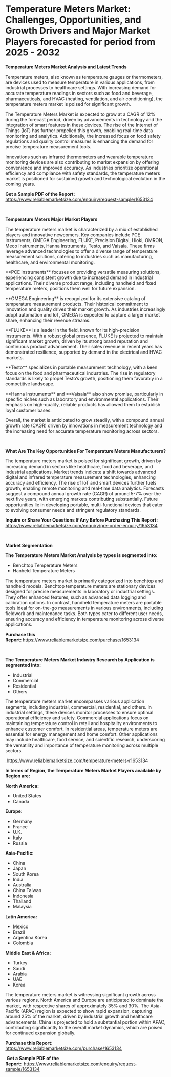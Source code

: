 <p><h1>Temperature Meters Market: Challenges, Opportunities, and Growth Drivers and Major Market Players forecasted for period from 2025 - 2032</h1></p><p><strong>Temperature Meters Market Analysis and Latest Trends</strong></p>
<p><p>Temperature meters, also known as temperature gauges or thermometers, are devices used to measure temperature in various applications, from industrial processes to healthcare settings. With increasing demand for accurate temperature readings in sectors such as food and beverage, pharmaceuticals, and HVAC (heating, ventilation, and air conditioning), the temperature meters market is poised for significant growth. </p><p>The Temperature Meters Market is expected to grow at a CAGR of 12% during the forecast period, driven by advancements in technology and the integration of smart features in these devices. The rise of the Internet of Things (IoT) has further propelled this growth, enabling real-time data monitoring and analytics. Additionally, the increased focus on food safety regulations and quality control measures is enhancing the demand for precise temperature measurement tools. </p><p>Innovations such as infrared thermometers and wearable temperature monitoring devices are also contributing to market expansion by offering convenience and improved accuracy. As industries prioritize operational efficiency and compliance with safety standards, the temperature meters market is positioned for sustained growth and technological evolution in the coming years.</p></p>
<p><strong>Get a Sample PDF of the Report:&nbsp;</strong> <a href="https://www.reliablemarketsize.com/enquiry/request-sample/1653134?utm_campaign=2634&utm_medium=2&utm_source=Github&utm_content=ia&utm_term=16042025&utm_id=temperature-meters">https://www.reliablemarketsize.com/enquiry/request-sample/1653134</a></p>
<p>&nbsp;</p>
<p><strong>Temperature Meters Major Market Players</strong></p>
<p><p>The temperature meters market is characterized by a mix of established players and innovative newcomers. Key companies include PCE Instruments, OMEGA Engineering, FLUKE, Precision Digital, Hioki, OMRON, Meco Instruments, Hanna Instruments, Testo, and Vaisala. These firms leverage advanced technologies to offer a diverse range of temperature measurement solutions, catering to industries such as manufacturing, healthcare, and environmental monitoring.</p><p>**PCE Instruments** focuses on providing versatile measuring solutions, experiencing consistent growth due to increased demand in industrial applications. Their diverse product range, including handheld and fixed temperature meters, positions them well for future expansion.</p><p>**OMEGA Engineering** is recognized for its extensive catalog of temperature measurement products. Their historical commitment to innovation and quality drives their market growth. As industries increasingly adopt automation and IoT, OMEGA is expected to capture a larger market share, enhancing their revenue streams.</p><p>**FLUKE** is a leader in the field, known for its high-precision instruments. With a robust global presence, FLUKE is projected to maintain significant market growth, driven by its strong brand reputation and continuous product advancement. Their sales revenue in recent years has demonstrated resilience, supported by demand in the electrical and HVAC markets.</p><p>**Testo** specializes in portable measurement technology, with a keen focus on the food and pharmaceutical industries. The rise in regulatory standards is likely to propel Testo’s growth, positioning them favorably in a competitive landscape.</p><p>**Hanna Instruments** and **Vaisala** also show promise, particularly in specific niches such as laboratory and environmental applications. Their emphasis on high-quality, reliable products has allowed them to establish loyal customer bases.</p><p>Overall, the market is anticipated to grow steadily, with a compound annual growth rate (CAGR) driven by innovations in measurement technology and the increasing need for accurate temperature monitoring across sectors.</p></p>
<p>&nbsp;</p>
<p><strong>What Are The Key Opportunities For Temperature Meters Manufacturers?</strong></p>
<p><p>The temperature meters market is poised for significant growth, driven by increasing demand in sectors like healthcare, food and beverage, and industrial applications. Market trends indicate a shift towards advanced digital and infrared temperature measurement technologies, enhancing accuracy and efficiency. The rise of IoT and smart devices further fuels growth, enabling remote monitoring and real-time data analytics. Forecasts suggest a compound annual growth rate (CAGR) of around 5-7% over the next five years, with emerging markets contributing substantially. Future opportunities lie in developing portable, multi-functional devices that cater to evolving consumer needs and stringent regulatory standards.</p></p>
<p><strong>Inquire or Share Your Questions If Any Before Purchasing This Report:</strong> <a href="https://www.reliablemarketsize.com/enquiry/pre-order-enquiry/1653134?utm_campaign=2634&utm_medium=2&utm_source=Github&utm_content=ia&utm_term=16042025&utm_id=temperature-meters">https://www.reliablemarketsize.com/enquiry/pre-order-enquiry/1653134</a></p>
<p>&nbsp;</p>
<p><strong>Market Segmentation</strong></p>
<p><strong>The Temperature Meters Market Analysis by types is segmented into:</strong></p>
<p><ul><li>Benchtop Temperature Meters</li><li>Hanheld Temperature Meters</li></ul></p>
<p><p>The temperature meters market is primarily categorized into benchtop and handheld models. Benchtop temperature meters are stationary devices designed for precise measurements in laboratory or industrial settings. They offer enhanced features, such as advanced data logging and calibration options. In contrast, handheld temperature meters are portable tools ideal for on-the-go measurements in various environments, including fieldwork and maintenance tasks. Both types cater to different user needs, ensuring accuracy and efficiency in temperature monitoring across diverse applications.</p></p>
<p><strong>Purchase this Report:&nbsp;</strong><a href="https://www.reliablemarketsize.com/purchase/1653134?utm_campaign=2634&utm_medium=2&utm_source=Github&utm_content=ia&utm_term=16042025&utm_id=temperature-meters">https://www.reliablemarketsize.com/purchase/1653134</a></p>
<p>&nbsp;</p>
<p><strong>The Temperature Meters Market Industry Research by Application is segmented into:</strong></p>
<p><ul><li>Industrial</li><li>Commercial</li><li>Residential</li><li>Others</li></ul></p>
<p><p>The temperature meters market encompasses various application segments, including industrial, commercial, residential, and others. In industrial settings, these devices monitor processes to ensure optimal operational efficiency and safety. Commercial applications focus on maintaining temperature control in retail and hospitality environments to enhance customer comfort. In residential areas, temperature meters are essential for energy management and home comfort. Other applications may include healthcare, food service, and scientific research, underscoring the versatility and importance of temperature monitoring across multiple sectors.</p></p>
<p><a href="https://www.reliablemarketsize.com/temperature-meters-r1653134?utm_campaign=2634&utm_medium=2&utm_source=Github&utm_content=ia&utm_term=16042025&utm_id=temperature-meters">&nbsp;https://www.reliablemarketsize.com/temperature-meters-r1653134</a></p>
<p><strong>In terms of Region, the Temperature Meters Market Players available by Region are:</strong></p>
<p>
    <p> <strong> North America: </strong>
        <ul>
            <li>United States</li>
            <li>Canada</li>
        </ul>
        </p> 
    <p> <strong> Europe: </strong>
        <ul>
            <li>Germany</li>
            <li>France</li>
            <li>U.K.</li>
            <li>Italy</li>
            <li>Russia</li>
        </ul>
        </p> 
    <p> <strong> Asia-Pacific: </strong>
        <ul>
            <li>China</li>
            <li>Japan</li>
            <li>South Korea</li>
            <li>India</li>
            <li>Australia</li>
            <li>China Taiwan</li>
            <li>Indonesia</li>
            <li>Thailand</li>
            <li>Malaysia</li>
        </ul>
        </p> 
    <p> <strong> Latin America: </strong>
        <ul>
            <li>Mexico</li>
            <li>Brazil</li>
            <li>Argentina Korea</li>
            <li>Colombia</li>
        </ul>
        </p> 
    <p> <strong> Middle East & Africa: </strong>
        <ul>
            <li>Turkey</li>
            <li>Saudi</li>
            <li>Arabia</li>
            <li>UAE</li>
            <li>Korea</li>
        </ul>
    </p>
    </p>
<p><p>The temperature meters market is witnessing significant growth across various regions. North America and Europe are anticipated to dominate the market, with respective shares of approximately 35% and 30%. The Asia-Pacific (APAC) region is expected to show rapid expansion, capturing around 25% of the market, driven by industrial growth and healthcare advancements. China is projected to hold a substantial portion within APAC, contributing significantly to the overall market dynamics, which are poised for continued expansion globally.</p></p>
<p><strong>Purchase this Report: </strong><a href="https://www.reliablemarketsize.com/purchase/1653134?utm_campaign=2634&utm_medium=2&utm_source=Github&utm_content=ia&utm_term=16042025&utm_id=temperature-meters">https://www.reliablemarketsize.com/purchase/1653134</a></p>
<p>&nbsp;<strong>Get a Sample PDF of the Report:&nbsp;&nbsp;</strong><a href="https://www.reliablemarketsize.com/enquiry/request-sample/1653134?utm_campaign=2634&utm_medium=2&utm_source=Github&utm_content=ia&utm_term=16042025&utm_id=temperature-meters">https://www.reliablemarketsize.com/enquiry/request-sample/1653134</a></p>
<p><strong></strong></p>
<p><p></p><p></p><p></p></p>